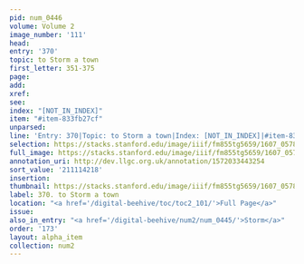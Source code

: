 ```yaml
---
pid: num_0446
volume: Volume 2
image_number: '111'
head:
entry: '370'
topic: to Storm a town
first_letter: 351-375
page:
add:
xref:
see:
index: "[NOT_IN_INDEX]"
item: "#item-833fb27cf"
unparsed:
line: 'Entry: 370|Topic: to Storm a town|Index: [NOT_IN_INDEX]|#item-833fb27cf'
selection: https://stacks.stanford.edu/image/iiif/fm855tg5659/1607_0578/351,4218,2960,229/full/0/default.jpg
full_image: https://stacks.stanford.edu/image/iiif/fm855tg5659/1607_0578/full/full/0/default.jpg
annotation_uri: http://dev.llgc.org.uk/annotation/1572033443254
sort_value: '211114218'
insertion:
thumbnail: https://stacks.stanford.edu/image/iiif/fm855tg5659/1607_0578/351,4218,600,180/250,/0/default.jpg
label: 370. to Storm a town
location: "<a href='/digital-beehive/toc/toc2_101/'>Full Page</a>"
issue:
also_in_entry: "<a href='/digital-beehive/num2/num_0445/'>Storm</a>"
order: '173'
layout: alpha_item
collection: num2
---
```

